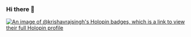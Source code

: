 ### Hi there 👋

[![An image of @krishavrajsingh's Holopin badges, which is a link to view their full Holopin profile](https://holopin.me/krishavrajsingh)](https://holopin.io/@krishavrajsingh)
